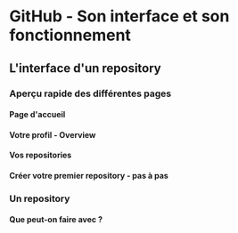 # GitHub - Son interface et son fonctionnement

## L'interface d'un repository

### Aperçu rapide des différentes pages

#### Page d'accueil

#### Votre profil - Overview

#### Vos repositories

#### Créer votre premier repository - pas à pas

### Un repository

#### Que peut-on faire avec ?

